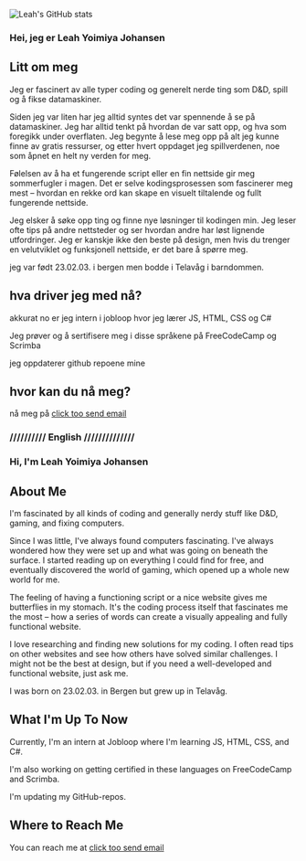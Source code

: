 ![Leah's GitHub stats](https://github-readme-stats.vercel.app/api?username=LeahJKH&show_icons=true&theme=synthwave)
### Hei, jeg er Leah Yoimiya Johansen

## Litt om meg
Jeg er fascinert av alle typer coding og generelt nerde ting som D&D, spill og å fikse datamaskiner.

Siden jeg var liten har jeg alltid syntes det var spennende å se på datamaskiner. Jeg har alltid tenkt på hvordan de var satt opp, og hva som foregikk under overflaten. Jeg begynte å lese meg opp på alt jeg kunne finne av gratis ressurser, og etter hvert oppdaget jeg spillverdenen, noe som åpnet en helt ny verden for meg.

Følelsen av å ha et fungerende script eller en fin nettside gir meg sommerfugler i magen. Det er selve kodingsprosessen som fascinerer meg mest – hvordan en rekke ord kan skape en visuelt tiltalende og fullt fungerende nettside.

Jeg elsker å søke opp ting og finne nye løsninger til kodingen min. Jeg leser ofte tips på andre nettsteder og ser hvordan andre har løst lignende utfordringer. Jeg er kanskje ikke den beste på design, men hvis du trenger en velutviklet og funksjonell nettside, er det bare å spørre meg.

jeg var født 23.02.03. i bergen men bodde i Telavåg i barndommen. 

## hva driver jeg med nå?
 akkurat no er jeg intern i jobloop hvor jeg lærer JS, HTML, CSS og C#

 Jeg prøver og å sertifisere meg i disse språkene på FreeCodeCamp og Scrimba

 jeg oppdaterer github repoene mine

## hvor kan du nå meg?
nå meg på [click too send email](mailto:jobbjohansen@gmail.com?subject=[GitHub]%20Source%20Han%20Sans)

### **////////// English //////////////**
  
### Hi, I'm Leah Yoimiya Johansen

## About Me
I'm fascinated by all kinds of coding and generally nerdy stuff like D&D, gaming, and fixing computers.

Since I was little, I've always found computers fascinating. I've always wondered how they were set up and what was going on beneath the surface. I started reading up on everything I could find for free, and eventually discovered the world of gaming, which opened up a whole new world for me.

The feeling of having a functioning script or a nice website gives me butterflies in my stomach. It's the coding process itself that fascinates me the most – how a series of words can create a visually appealing and fully functional website.

I love researching and finding new solutions for my coding. I often read tips on other websites and see how others have solved similar challenges. I might not be the best at design, but if you need a well-developed and functional website, just ask me.

I was born on 23.02.03. in Bergen but grew up in Telavåg.

## What I'm Up To Now
Currently, I'm an intern at Jobloop where I'm learning JS, HTML, CSS, and C#.

I'm also working on getting certified in these languages on FreeCodeCamp and Scrimba.

I'm updating my GitHub-repos.

## Where to Reach Me
You can reach me at [click too send email](mailto:jobbjohansen@gmail.com?subject=[GitHub]%20Source%20Han%20Sans)
